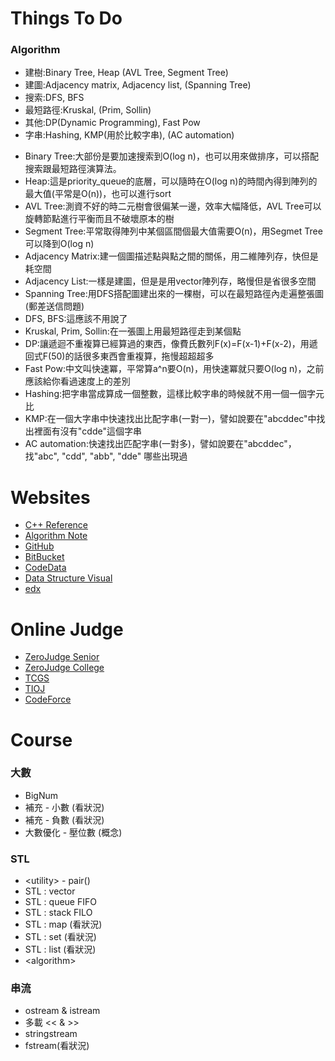 Things  To  Do
==============


### Algorithm

  * 建樹:Binary Tree, Heap (AVL Tree, Segment Tree)
  * 建圖:Adjacency matrix, Adjacency list, (Spanning Tree)
  * 搜索:DFS, BFS
  * 最短路徑:Kruskal, (Prim, Sollin)
  * 其他:DP(Dynamic Programming), Fast Pow
  * 字串:Hashing, KMP(用於比較字串), (AC automation)

+ Binary Tree:大部份是要加速搜索到O(log n)，也可以用來做排序，可以搭配搜索跟最短路徑演算法。
+ Heap:這是priority_queue的底層，可以隨時在O(log n)的時間內得到陣列的最大值(平常是O(n))，也可以進行sort
+ AVL Tree:測資不好的時二元樹會很偏某一邊，效率大幅降低，AVL Tree可以旋轉節點進行平衡而且不破壞原本的樹
+ Segment Tree:平常取得陣列中某個區間個最大值需要O(n)，用Segmet Tree可以降到O(log n)
+ Adjacency Matrix:建一個圖描述點與點之間的關係，用二維陣列存，快但是耗空間
+ Adjacency List:一樣是建圖，但是是用vector陣列存，略慢但是省很多空間
+ Spanning Tree:用DFS搭配圖建出來的一棵樹，可以在最短路徑內走遍整張圖(郵差送信問題)
+ DFS, BFS:這應該不用說了
+ Kruskal, Prim, Sollin:在一張圖上用最短路徑走到某個點
+ DP:讓遞迴不重複算已經算過的東西，像費氏數列F(x)=F(x-1)+F(x-2)，用遞回式F(50)的話很多東西會重複算，拖慢超超超多
+ Fast Pow:中文叫快速冪，平常算a^n要O(n)，用快速冪就只要O(log n)，之前應該給你看過速度上的差別
+ Hashing:把字串當成算成一個整數，這樣比較字串的時候就不用一個一個字元比
+ KMP:在一個大字串中快速找出比配字串(一對一)，譬如說要在"abcddec"中找出裡面有沒有"cdde"這個字串
+ AC automation:快速找出匹配字串(一對多)，譬如說要在"abcddec"，找"abc", "cdd", "abb", "dde" 哪些出現過

Websites
========
- [C++ Reference](http://www.cplusplus.com/reference/)
- [Algorithm Note](http://www.csie.ntnu.edu.tw/~u91029/)
- [GitHub](https://github.com/)
- [BitBucket](https://bitbucket.org/)
- [CodeData](http://www.codedata.com.tw/)
- [Data Structure Visual](http://www.cs.usfca.edu/~galles/visualization/Algorithms.html)
- [edx](https://www.edx.org/)

Online Judge
============
- [ZeroJudge Senior](http://zerojudge.tw/)
- [ZeroJudge College](http://judge.nccucs.org/Problems)
- [TCGS](http://www.tcgs.tc.edu.tw:1218/)
- [TIOJ](http://tioj.ck.tp.edu.tw/problems)
- [CodeForce](http://codeforces.com/)

Course
======

### 大數

- BigNum
- 補充 - 小數 (看狀況)
- 補充 - 負數 (看狀況)
- 大數優化 - 壓位數 (概念)

### STL

- \<utility\> - pair()
- STL : vector
- STL : queue FIFO
- STL : stack FILO
- STL : map (看狀況)
- STL : set (看狀況)
- STL : list (看狀況)
- \<algorithm\>


### 串流

- ostream & istream
- 多載 << & >>
- stringstream
- fstream(看狀況)
